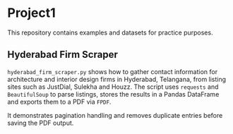 # Project1

This repository contains examples and datasets for practice purposes.

## Hyderabad Firm Scraper

`hyderabad_firm_scraper.py` shows how to gather contact information for architecture and interior design firms in Hyderabad, Telangana, from listing sites such as JustDial, Sulekha and Houzz. The script uses `requests` and `BeautifulSoup` to parse listings, stores the results in a Pandas DataFrame and exports them to a PDF via `FPDF`.

It demonstrates pagination handling and removes duplicate entries before saving the PDF output.
